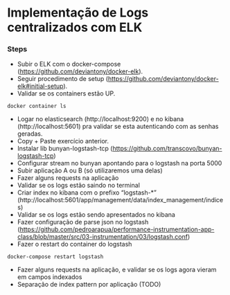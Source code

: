 # Implementação de Logs centralizados com ELK

### Steps
* Subir o ELK com o docker-compose (https://github.com/deviantony/docker-elk).
* Seguir procedimento de setup (https://github.com/deviantony/docker-elk#initial-setup).
* Validar se os containers estão UP.
```
docker container ls
```
* Logar no elasticsearch (http://localhost:9200) e no kibana (http://localhost:5601) pra validar se esta autenticando com as senhas geradas.
* Copy + Paste exercício anterior.
* Instalar lib bunyan-logstash-tcp (https://github.com/transcovo/bunyan-logstash-tcp)
* Configurar stream no bunyan apontando para o logstash na porta 5000
* Subir aplicação A ou B (só utilizaremos uma delas)
* Fazer alguns requests na aplicação
* Validar se os logs estão saindo no terminal
* Criar index no kibana com o prefixo “logstash-*” (http://localhost:5601/app/management/data/index_management/indices)
* Validar se os logs estão sendo apresentados no kibana
* Fazer configuração de parse json no logstash (https://github.com/pedroarapua/performance-instrumentation-app-class/blob/master/src/03-instrumentation/03/logstash.conf)
* Fazer o restart do container do logstash 
```
docker-compose restart logstash
```
* Fazer alguns requests na aplicação, e validar se os logs agora vieram em campos indexados
* Separação de index pattern por aplicação (TODO)
